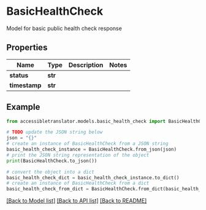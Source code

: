 # BasicHealthCheck

Model for basic public health check response

## Properties

Name | Type | Description | Notes
------------ | ------------- | ------------- | -------------
**status** | **str** |  | 
**timestamp** | **str** |  | 

## Example

```python
from accessibletranslator.models.basic_health_check import BasicHealthCheck

# TODO update the JSON string below
json = "{}"
# create an instance of BasicHealthCheck from a JSON string
basic_health_check_instance = BasicHealthCheck.from_json(json)
# print the JSON string representation of the object
print(BasicHealthCheck.to_json())

# convert the object into a dict
basic_health_check_dict = basic_health_check_instance.to_dict()
# create an instance of BasicHealthCheck from a dict
basic_health_check_from_dict = BasicHealthCheck.from_dict(basic_health_check_dict)
```
[[Back to Model list]](../README.md#documentation-for-models) [[Back to API list]](../README.md#documentation-for-api-endpoints) [[Back to README]](../README.md)


